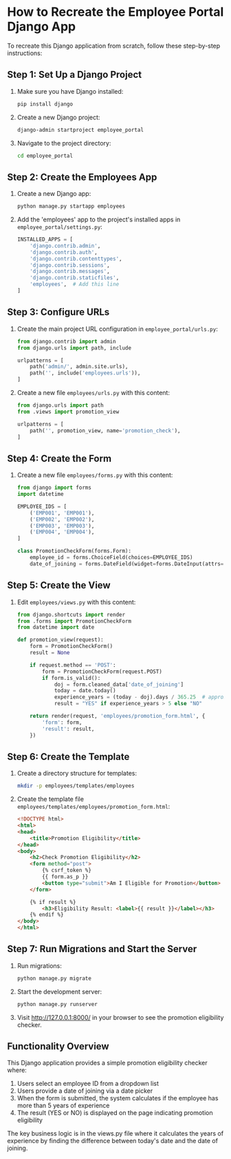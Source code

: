 # How to Recreate the Employee Portal Django App

To recreate this Django application from scratch, follow these step-by-step instructions:

## Step 1: Set Up a Django Project

1. Make sure you have Django installed:
   ```bash
   pip install django
   ```

2. Create a new Django project:
   ```bash
   django-admin startproject employee_portal
   ```

3. Navigate to the project directory:
   ```bash
   cd employee_portal
   ```

## Step 2: Create the Employees App

1. Create a new Django app:
   ```bash
   python manage.py startapp employees
   ```

2. Add the 'employees' app to the project's installed apps in `employee_portal/settings.py`:
   ```python
   INSTALLED_APPS = [
       'django.contrib.admin',
       'django.contrib.auth',
       'django.contrib.contenttypes',
       'django.contrib.sessions',
       'django.contrib.messages',
       'django.contrib.staticfiles',
       'employees',  # Add this line
   ]
   ```

## Step 3: Configure URLs

1. Create the main project URL configuration in `employee_portal/urls.py`:
   ```python
   from django.contrib import admin
   from django.urls import path, include

   urlpatterns = [
       path('admin/', admin.site.urls),
       path('', include('employees.urls')),
   ]
   ```

2. Create a new file `employees/urls.py` with this content:
   ```python
   from django.urls import path
   from .views import promotion_view

   urlpatterns = [
       path('', promotion_view, name='promotion_check'),
   ]
   ```

## Step 4: Create the Form

1. Create a new file `employees/forms.py` with this content:
   ```python
   from django import forms
   import datetime

   EMPLOYEE_IDS = [
       ('EMP001', 'EMP001'),
       ('EMP002', 'EMP002'),
       ('EMP003', 'EMP003'),
       ('EMP004', 'EMP004'),
   ]

   class PromotionCheckForm(forms.Form):
       employee_id = forms.ChoiceField(choices=EMPLOYEE_IDS)
       date_of_joining = forms.DateField(widget=forms.DateInput(attrs={'type': 'date'}))
   ```

## Step 5: Create the View

1. Edit `employees/views.py` with this content:
   ```python
   from django.shortcuts import render
   from .forms import PromotionCheckForm
   from datetime import date

   def promotion_view(request):
       form = PromotionCheckForm()
       result = None

       if request.method == 'POST':
           form = PromotionCheckForm(request.POST)
           if form.is_valid():
               doj = form.cleaned_data['date_of_joining']
               today = date.today()
               experience_years = (today - doj).days / 365.25  # approx. year calculation
               result = "YES" if experience_years > 5 else "NO"

       return render(request, 'employees/promotion_form.html', {
           'form': form,
           'result': result,
       })
   ```

## Step 6: Create the Template

1. Create a directory structure for templates:
   ```bash
   mkdir -p employees/templates/employees
   ```

2. Create the template file `employees/templates/employees/promotion_form.html`:
   ```html
   <!DOCTYPE html>
   <html>
   <head>
       <title>Promotion Eligibility</title>
   </head>
   <body>
       <h2>Check Promotion Eligibility</h2>
       <form method="post">
           {% csrf_token %}
           {{ form.as_p }}
           <button type="submit">Am I Eligible for Promotion</button>
       </form>

       {% if result %}
           <h3>Eligibility Result: <label>{{ result }}</label></h3>
       {% endif %}
   </body>
   </html>
   ```

## Step 7: Run Migrations and Start the Server

1. Run migrations:
   ```bash
   python manage.py migrate
   ```

2. Start the development server:
   ```bash
   python manage.py runserver
   ```

3. Visit http://127.0.0.1:8000/ in your browser to see the promotion eligibility checker.

## Functionality Overview

This Django application provides a simple promotion eligibility checker where:

1. Users select an employee ID from a dropdown list
2. Users provide a date of joining via a date picker
3. When the form is submitted, the system calculates if the employee has more than 5 years of experience
4. The result (YES or NO) is displayed on the page indicating promotion eligibility

The key business logic is in the views.py file where it calculates the years of experience by finding the difference between today's date and the date of joining.

